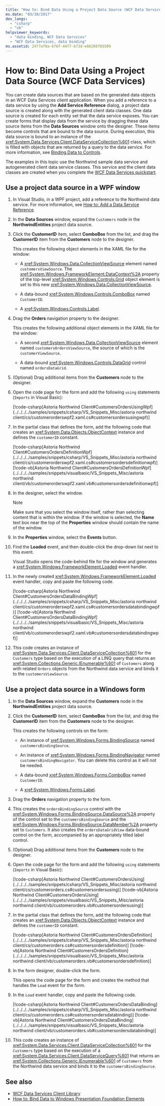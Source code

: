 ```yaml
---
title: "How to: Bind Data Using a Project Data Source (WCF Data Services)"
ms.date: "03/30/2017"
dev_langs:
  - "csharp"
  - "vb"
helpviewer_keywords:
  - "data binding, WCF Data Services"
  - "WCF Data Services, data binding"
ms.assetid: 2477af0a-676f-44f7-b73d-e66208785509
---
```

# How to: Bind Data Using a Project Data Source (WCF Data Services)

You can create data sources that are based on the generated data objects in an WCF Data Services client application. When you add a reference to a data service by using the **Add Service Reference** dialog, a project data source is created along with the generated client data classes. One data source is created for each entity set that the data service exposes. You can create forms that display data from the service by dragging these data source items from the **Data Sources** window onto the designer. These items become controls that are bound to the data source. During execution, this data source is bound to an instance of the <xref:System.Data.Services.Client.DataServiceCollection%601> class, which is filled with objects that are returned by a query to the data service. For more information, see [Binding Data to Controls](../../../../docs/framework/data/wcf/binding-data-to-controls-wcf-data-services.md).

 The examples in this topic use the Northwind sample data service and autogenerated client data service classes. This service and the client data classes are created when you complete the [WCF Data Services quickstart](../../../../docs/framework/data/wcf/quickstart-wcf-data-services.md).

## Use a project data source in a WPF window

1.  In Visual Studio, in a WPF project, add a reference to the Northwind data service. For more information, see [How to: Add a Data Service Reference](../../../../docs/framework/data/wcf/how-to-add-a-data-service-reference-wcf-data-services.md).

2.  In the **Data Sources** window, expand the `Customers` node in the **NorthwindEntities** project data source.

3.  Click the **CustomerID** item, select **ComboBox** from the list, and drag the **CustomerID** item from the **Customers** node to the designer.

     This creates the following object elements in the XAML file for the window:

    -   A <xref:System.Windows.Data.CollectionViewSource> element named `customersViewSource`. The <xref:System.Windows.FrameworkElement.DataContext%2A> property of the top-level <xref:System.Windows.Controls.Grid> object element is set to this new <xref:System.Windows.Data.CollectionViewSource>.

    -   A data-bound <xref:System.Windows.Controls.ComboBox> named `CustomerID`.

    -   A <xref:System.Windows.Controls.Label>.

4.  Drag the **Orders** navigation property to the designer.

     This creates the following additional object elements in the XAML file for the window:

    -   A second <xref:System.Windows.Data.CollectionViewSource> element named `customersOrdersViewSource`, the source of which is the `customerViewSource`.

    -   A data-bound <xref:System.Windows.Controls.DataGrid> control named `ordersDataGrid`.

5.  (Optional) Drag additional items from the **Customers** node to the designer.

6.  Open the code page for the form and add the following `using` statements (`Imports` in Visual Basic):

     [!code-csharp[Astoria Northwind Client#CustomersOrdersUsingWpf](../../../../samples/snippets/csharp/VS_Snippets_Misc/astoria northwind client/cs/customerorderswpf2.xaml.cs#customersordersusingwpf)]

7.  In the partial class that defines the form, add the following code that creates an <xref:System.Data.Objects.ObjectContext> instance and defines the `customerID` constant.

     [!code-csharp[Astoria Northwind Client#CustomersOrdersDefinitionWpf](../../../../samples/snippets/csharp/VS_Snippets_Misc/astoria northwind client/cs/customerorderswpf2.xaml.cs#customersordersdefinitionwpf)]
     [!code-vb[Astoria Northwind Client#CustomersOrdersDefinitionWpf](../../../../samples/snippets/visualbasic/VS_Snippets_Misc/astoria northwind client/vb/customerorderswpf2.xaml.vb#customersordersdefinitionwpf)]

8.  In the designer, select the window.

    > [!NOTE]
    > Make sure that you select the window itself, rather than selecting content that is within the window. If the window is selected, the **Name** text box near the top of the **Properties** window should contain the name of the window.

9. In the **Properties** window, select the **Events** button.

10. Find the **Loaded** event, and then double-click the drop-down list next to this event.

     Visual Studio opens the code-behind file for the window and generates a <xref:System.Windows.FrameworkElement.Loaded> event handler.

11. In the newly created <xref:System.Windows.FrameworkElement.Loaded> event handler, copy and paste the following code.

     [!code-csharp[Astoria Northwind Client#CustomersOrdersDataBindingWpf](../../../../samples/snippets/csharp/VS_Snippets_Misc/astoria northwind client/cs/customerorderswpf2.xaml.cs#customersordersdatabindingwpf)]
     [!code-vb[Astoria Northwind Client#CustomersOrdersDataBindingWpf](../../../../samples/snippets/visualbasic/VS_Snippets_Misc/astoria northwind client/vb/customerorderswpf2.xaml.vb#customersordersdatabindingwpf)]

12. This code creates an instance of <xref:System.Data.Services.Client.DataServiceCollection%601> for the `Customers` type based on the execution of a LINQ query that returns an <xref:System.Collections.Generic.IEnumerable%601> of `Customers` along with related `Orders` objects from the Northwind data service and binds it to the `customersViewSource`.

## Use a project data source in a Windows form

1.  In the **Data Sources** window, expand the **Customers** node in the **NorthwindEntities** project data source.

2.  Click the **CustomerID** item, select **ComboBox** from the list, and drag the **CustomerID** item from the **Customers** node to the designer.

     This creates the following controls on the form:

    -   An instance of <xref:System.Windows.Forms.BindingSource> named `customersBindingSource`.

    -   An instance of <xref:System.Windows.Forms.BindingNavigator> named `customersBindingNavigator`. You can delete this control as it will not be needed.

    -   A data-bound <xref:System.Windows.Forms.ComboBox> named `CustomerID`.

    -   A <xref:System.Windows.Forms.Label>.

3.  Drag the **Orders** navigation property to the form.

4.  This creates the `ordersBindingSource` control with the <xref:System.Windows.Forms.BindingSource.DataSource%2A> property of the control set to the `customersBindingSource` and the <xref:System.Windows.Forms.BindingSource.DataMember%2A> property set to `Customers`. It also creates the `ordersDataGridView` data-bound control on the form, accompanied by an appropriately titled label control.

5.  (Optional) Drag additional items from the **Customers** node to the designer.

6.  Open the code page for the form and add the following `using` statements (`Imports` in Visual Basic):

     [!code-csharp[Astoria Northwind Client#CustomersOrdersUsing](../../../../samples/snippets/csharp/VS_Snippets_Misc/astoria northwind client/cs/customerorders.cs#customersordersusing)]
     [!code-vb[Astoria Northwind Client#CustomersOrdersUsing](../../../../samples/snippets/visualbasic/VS_Snippets_Misc/astoria northwind client/vb/customerorders.vb#customersordersusing)]

7.  In the partial class that defines the form, add the following code that creates an <xref:System.Data.Objects.ObjectContext> instance and defines the `customerID` constant.

     [!code-csharp[Astoria Northwind Client#CustomersOrdersDefinition](../../../../samples/snippets/csharp/VS_Snippets_Misc/astoria northwind client/cs/customerorders.cs#customersordersdefinition)]
     [!code-vb[Astoria Northwind Client#CustomersOrdersDefinition](../../../../samples/snippets/visualbasic/VS_Snippets_Misc/astoria northwind client/vb/customerorders.vb#customersordersdefinition)]

8.  In the form designer, double-click the form.

     This opens the code page for the form and creates the method that handles the `Load` event for the form.

9. In the `Load` event handler, copy and paste the following code.

     [!code-csharp[Astoria Northwind Client#CustomersOrdersDataBinding](../../../../samples/snippets/csharp/VS_Snippets_Misc/astoria northwind client/cs/customerorders.cs#customersordersdatabinding)]
     [!code-vb[Astoria Northwind Client#CustomersOrdersDataBinding](../../../../samples/snippets/visualbasic/VS_Snippets_Misc/astoria northwind client/vb/customerorders.vb#customersordersdatabinding)]

10. This code creates an instance of <xref:System.Data.Services.Client.DataServiceCollection%601> for the `Customers` type based on the execution of a <xref:System.Data.Services.Client.DataServiceQuery%601> that returns an <xref:System.Collections.Generic.IEnumerable%601> of `Customers` from the Northwind data service and binds it to the `customersBindingSource`.

## See also

- [WCF Data Services Client Library](../../../../docs/framework/data/wcf/wcf-data-services-client-library.md)
- [How to: Bind Data to Windows Presentation Foundation Elements](../../../../docs/framework/data/wcf/bind-data-to-wpf-elements-wcf-data-services.md)
